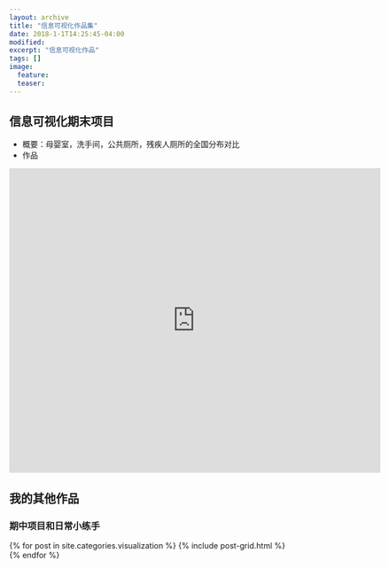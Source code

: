 ```yaml
---
layout: archive
title: "信息可视化作品集"
date: 2018-1-1T14:25:45-04:00
modified:
excerpt: "信息可视化作品"
tags: []
image: 
  feature:
  teaser:
---
```

## 信息可视化期末项目
-  概要：母婴室，洗手间，公共厕所，残疾人厕所的全国分布对比
- 作品
<iframe src="https://public.tableau.com/views/_18343/sheet0?:embed=y&:display_count=yes" width="670px" height="550px" frameborder="0"></iframe>

## 我的其他作品
### 期中项目和日常小练手
<div class="tiles">
{% for post in site.categories.visualization %}
  {% include post-grid.html %}
{% endfor %}
</div><!-- /.tiles 把所有categories 有 visualization 的列出来-->